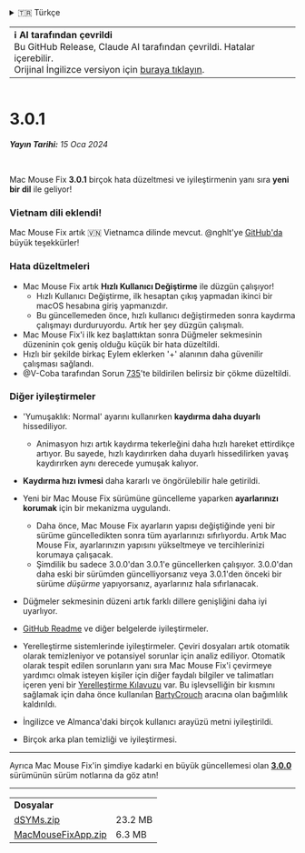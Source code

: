 <details>
<summary>🇹🇷 Türkçe</summary>

[🇬🇧 English (GitHub)](https://github.com/noah-nuebling/mac-mouse-fix/releases/tag/3.0.1)\
[🇦🇩 Català](https://redirect.macmousefix.com/?target=mmf-release&tag=3.0.1&locale=ca)\
[🇩🇪 Deutsch](https://redirect.macmousefix.com/?target=mmf-release&tag=3.0.1&locale=de)\
[🇪🇸 Español](https://redirect.macmousefix.com/?target=mmf-release&tag=3.0.1&locale=es)\
[🇫🇷 Français](https://redirect.macmousefix.com/?target=mmf-release&tag=3.0.1&locale=fr)\
[🇮🇩 Indonesia](https://redirect.macmousefix.com/?target=mmf-release&tag=3.0.1&locale=id)\
[🇮🇹 Italiano](https://redirect.macmousefix.com/?target=mmf-release&tag=3.0.1&locale=it)\
[🇭🇺 Magyar](https://redirect.macmousefix.com/?target=mmf-release&tag=3.0.1&locale=hu)\
[🇳🇱 Nederlands](https://redirect.macmousefix.com/?target=mmf-release&tag=3.0.1&locale=nl)\
[🇵🇱 Polski](https://redirect.macmousefix.com/?target=mmf-release&tag=3.0.1&locale=pl)\
[🇧🇷 Português (Brasil)](https://redirect.macmousefix.com/?target=mmf-release&tag=3.0.1&locale=pt-BR)\
[🇵🇹 Português (Portugal)](https://redirect.macmousefix.com/?target=mmf-release&tag=3.0.1&locale=pt-PT)\
[🇷🇴 Română](https://redirect.macmousefix.com/?target=mmf-release&tag=3.0.1&locale=ro)\
[🇸🇪 Svenska](https://redirect.macmousefix.com/?target=mmf-release&tag=3.0.1&locale=sv)\
[🇻🇳 Tiếng Việt](https://redirect.macmousefix.com/?target=mmf-release&tag=3.0.1&locale=vi)\
**🇹🇷 Türkçe**\
[🇨🇿 Čeština](https://redirect.macmousefix.com/?target=mmf-release&tag=3.0.1&locale=cs)\
[🇬🇷 Ελληνικά](https://redirect.macmousefix.com/?target=mmf-release&tag=3.0.1&locale=el)\
[🇷🇺 Русский](https://redirect.macmousefix.com/?target=mmf-release&tag=3.0.1&locale=ru)\
[🇺🇦 Українська](https://redirect.macmousefix.com/?target=mmf-release&tag=3.0.1&locale=uk)\
[🇮🇱 עברית](https://redirect.macmousefix.com/?target=mmf-release&tag=3.0.1&locale=he)\
[🇸🇦 العربية](https://redirect.macmousefix.com/?target=mmf-release&tag=3.0.1&locale=ar)\
[🇮🇳 हिन्दी](https://redirect.macmousefix.com/?target=mmf-release&tag=3.0.1&locale=hi)\
[🇹🇭 ไทย](https://redirect.macmousefix.com/?target=mmf-release&tag=3.0.1&locale=th)\
[🇨🇳 中文 (简体)](https://redirect.macmousefix.com/?target=mmf-release&tag=3.0.1&locale=zh-Hans)\
[🇨🇳 中文 (繁體)](https://redirect.macmousefix.com/?target=mmf-release&tag=3.0.1&locale=zh-Hant)\
[🇭🇰 中文（香港)](https://redirect.macmousefix.com/?target=mmf-release&tag=3.0.1&locale=zh-HK)\
[🇯🇵 日本語](https://redirect.macmousefix.com/?target=mmf-release&tag=3.0.1&locale=ja)\
[🇰🇷 한국어](https://redirect.macmousefix.com/?target=mmf-release&tag=3.0.1&locale=ko)\
[Help translate Mac Mouse Fix to different languages!](https://github.com/noah-nuebling/mac-mouse-fix/discussions/731)
</details>
<table align=><td>
<b>ℹ️ AI tarafından çevrildi</b><br>
Bu GitHub Release, Claude AI tarafından çevrildi. Hatalar içerebilir.<br>
Orijinal İngilizce versiyon için <a href="https://github.com/noah-nuebling/mac-mouse-fix/releases/tag/3.0.1">buraya tıklayın</a>.
</td></table>

<table></table>

# 3.0.1
***Yayın Tarihi:** 15 Oca 2024*

<br>

Mac Mouse Fix **3.0.1** birçok hata düzeltmesi ve iyileştirmenin yanı sıra **yeni bir dil** ile geliyor!

### Vietnam dili eklendi!

Mac Mouse Fix artık 🇻🇳 Vietnamca dilinde mevcut. @nghlt'ye [GitHub'da](https://GitHub.com/nghlt) büyük teşekkürler!


### Hata düzeltmeleri

- Mac Mouse Fix artık **Hızlı Kullanıcı Değiştirme** ile düzgün çalışıyor!
  - Hızlı Kullanıcı Değiştirme, ilk hesaptan çıkış yapmadan ikinci bir macOS hesabına giriş yapmanızdır.
  - Bu güncellemeden önce, hızlı kullanıcı değiştirmeden sonra kaydırma çalışmayı durduruyordu. Artık her şey düzgün çalışmalı.
- Mac Mouse Fix'i ilk kez başlattıktan sonra Düğmeler sekmesinin düzeninin çok geniş olduğu küçük bir hata düzeltildi.
- Hızlı bir şekilde birkaç Eylem eklerken '+' alanının daha güvenilir çalışması sağlandı.
- @V-Coba tarafından Sorun [735](https://github.com/noah-nuebling/mac-mouse-fix/issues/735)'te bildirilen belirsiz bir çökme düzeltildi.

### Diğer iyileştirmeler

- 'Yumuşaklık: Normal' ayarını kullanırken **kaydırma daha duyarlı** hissediliyor.
  - Animasyon hızı artık kaydırma tekerleğini daha hızlı hareket ettirdikçe artıyor. Bu sayede, hızlı kaydırırken daha duyarlı hissedilirken yavaş kaydırırken aynı derecede yumuşak kalıyor.
  
- **Kaydırma hızı ivmesi** daha kararlı ve öngörülebilir hale getirildi.
- Yeni bir Mac Mouse Fix sürümüne güncelleme yaparken **ayarlarınızı korumak** için bir mekanizma uygulandı.
  - Daha önce, Mac Mouse Fix ayarların yapısı değiştiğinde yeni bir sürüme güncelledikten sonra tüm ayarlarınızı sıfırlıyordu. Artık Mac Mouse Fix, ayarlarınızın yapısını yükseltmeye ve tercihlerinizi korumaya çalışacak.
  - Şimdilik bu sadece 3.0.0'dan 3.0.1'e güncellerken çalışıyor. 3.0.0'dan daha eski bir sürümden güncelliyorsanız veya 3.0.1'den önceki bir sürüme _düşürme_ yapıyorsanız, ayarlarınız hala sıfırlanacak.
- Düğmeler sekmesinin düzeni artık farklı dillere genişliğini daha iyi uyarlıyor.
- [GitHub Readme](https://github.com/noah-nuebling/mac-mouse-fix#background) ve diğer belgelerde iyileştirmeler.
- Yerelleştirme sistemlerinde iyileştirmeler. Çeviri dosyaları artık otomatik olarak temizleniyor ve potansiyel sorunlar için analiz ediliyor. Otomatik olarak tespit edilen sorunların yanı sıra Mac Mouse Fix'i çevirmeye yardımcı olmak isteyen kişiler için diğer faydalı bilgiler ve talimatları içeren yeni bir [Yerelleştirme Kılavuzu](https://github.com/noah-nuebling/mac-mouse-fix/discussions/731) var. Bu işlevselliğin bir kısmını sağlamak için daha önce kullanılan [BartyCrouch](https://github.com/FlineDev/BartyCrouch) aracına olan bağımlılık kaldırıldı.
- İngilizce ve Almanca'daki birçok kullanıcı arayüzü metni iyileştirildi.
- Birçok arka plan temizliği ve iyileştirmesi.

---

Ayrıca Mac Mouse Fix'in şimdiye kadarki en büyük güncellemesi olan [**3.0.0**](https://redirect.macmousefix.com/?target=mmf-release&tag=3.0.0&locale=tr) sürümünün sürüm notlarına da göz atın!

---

<table align="start">
<tr>
    <td colspan=2>
        <b>Dosyalar</b>
    </td>
</tr>
<tr>
    <td><a href="https://github.com/noah-nuebling/mac-mouse-fix/releases/download/3.0.1/dSYMs.zip">dSYMs.zip</a></td>
    <td>23.2 MB</td>
</tr>
<tr>
    <td><a href="https://github.com/noah-nuebling/mac-mouse-fix/releases/download/3.0.1/MacMouseFixApp.zip">MacMouseFixApp.zip</a></td>
    <td>6.3 MB</td>
</tr>
</table>